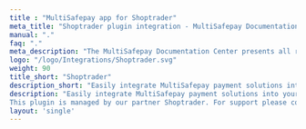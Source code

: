 ```yaml
---
title : "MultiSafepay app for Shoptrader"
meta_title: "Shoptrader plugin integration - MultiSafepay Documentation Center"
manual: "."
faq: "."
meta_description: "The MultiSafepay Documentation Center presents all relevant information about our Plugins and API. You can also find support pages for Payment Methods, Tools and General Questions as well as the contact details of our Support and Integration Teams."
logo: "/logo/Integrations/Shoptrader.svg"
weight: 90
title_short: "Shoptrader"
description_short: "Easily integrate MultiSafepay payment solutions into your Shoptrader webshop with the free plugin."
description: "Easily integrate MultiSafepay payment solutions into your Shoptrader webshop with the free plugin. 
This plugin is managed by our partner Shoptrader. For support please contact [Shoptrader](https://support.shoptrader.nl) directly."
layout: 'single'
---
```


